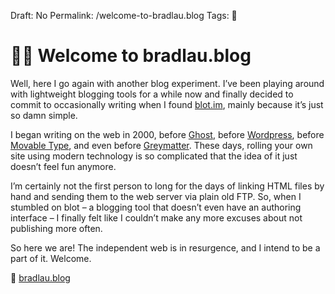 Draft: No
Permalink: /welcome-to-bradlau.blog
Tags: 📄

#  👋🏻 Welcome to bradlau.blog

Well, here I go again with another blog experiment. I’ve been playing around with lightweight blogging tools for a while now and finally decided to commit to occasionally writing when I found [blot.im](https://blot.im), mainly because it’s just so damn simple. 

I began writing on the web in 2000, before [Ghost](https://ghost.org), before [Wordpress](https://wordpress.com), before [Movable Type](https://www.movabletype.com), and even before [Greymatter](https://en.wikipedia.org/wiki/Greymatter_(software)). These days, rolling your own site using modern technology is so complicated that the idea of it just doesn’t feel fun anymore. 

I’m certainly not the first person to long for the days of linking HTML files by hand and sending them to the web server via plain old FTP. So, when I stumbled on blot – a blogging tool that doesn’t even have an authoring interface – I finally felt like I couldn’t make any more excuses about not publishing more often. 

So here we are! The independent web is in resurgence, and I intend to be a part of it. Welcome.

👀 [bradlau.blog](https://bradlau.blog)

